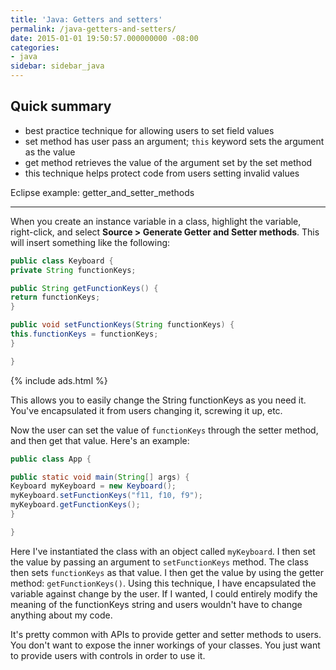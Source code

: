 ```yaml
---
title: 'Java: Getters and setters'
permalink: /java-getters-and-setters/
date: 2015-01-01 19:50:57.000000000 -08:00
categories:
- java
sidebar: sidebar_java
---
```


## Quick summary

* best practice technique for allowing users to set field values
* set method has user pass an argument; `this` keyword sets the argument as the value
* get method retrieves the value of the argument set by the set method
* this technique helps protect code from users setting invalid values

Eclipse example: getter_and_setter_methods

* * *

When you create an instance variable in a class, highlight the variable, right-click, and select **Source > Generate Getter and Setter methods**. This will insert something like the following:

```java
public class Keyboard {
private String functionKeys;

public String getFunctionKeys() {
return functionKeys;
}

public void setFunctionKeys(String functionKeys) {
this.functionKeys = functionKeys;
}

}
```

{% include ads.html %}

This allows you to easily change the String functionKeys as you need it. You've encapsulated it from users changing it, screwing it up, etc.

Now the user can set the value of `functionKeys` through the setter method, and then get that value. Here's an example:

```java
public class App {

public static void main(String[] args) {
Keyboard myKeyboard = new Keyboard();
myKeyboard.setFunctionKeys("f11, f10, f9");
myKeyboard.getFunctionKeys();
}

}
```

Here I've instantiated the class with an object called `myKeyboard`. I then set the value by passing an argument to `setFunctionKeys` method. The class then sets `functionKeys` as that value. I then get the value by using the getter method: `getFunctionKeys()`. Using this technique, I have encapsulated the variable against change by the user. If I wanted, I could entirely modify the meaning of the functionKeys string and users wouldn't have to change anything about my code.

It's pretty common with APIs to provide getter and setter methods to users. You don't want to expose the inner workings of your classes. You just want to provide users with controls in order to use it.
